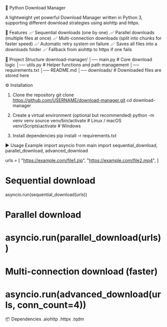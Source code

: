 🚀 Python Download Manager

A lightweight yet powerful Download Manager written in Python 3, supporting different download strategies using aiohttp and httpx.

📌 Features
.✅ Sequential downloads (one by one)
.✅ Parallel downloads (multiple files at once)
.✅ Multi-connection downloads (split into chunks for faster speed)
.✅ Automatic retry system on failure
.✅ Saves all files into a downloads folder
.✅ Fallback from aiohttp to httpx if one fails

📂 Project Structure
download-manager/
│── main.py        # Core download logic
│── utils.py       # Helper functions and path management
│── requirements.txt
│── README.md
│── downloads/     # Downloaded files are stored here

⚙️ Installation

1. Clone the repository
git clone https://github.com/USERNAME/download-manager.git
cd download-manager

2. Create a virtual environment (optional but recommended)
python -m venv venv
source venv/bin/activate   # Linux / macOS
venv\Scripts\activate      # Windows

3. Install dependencies
pip install -r requirements.txt

▶️ Usage Example
import asyncio
from main import sequential_download, parallel_download, advanced_download

urls = [
    "https://example.com/file1.zip",
    "https://example.com/file2.mp4",
]

# Sequential download
asyncio.run(sequential_download(urls))

# Parallel download
# asyncio.run(parallel_download(urls))

# Multi-connection download (faster)
# asyncio.run(advanced_download(urls, conn_count=4))

📦 Dependencies
.aiohttp
.httpx
.tqdm
